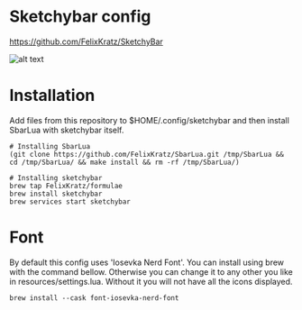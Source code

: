 # Sketchybar config
https://github.com/FelixKratz/SketchyBar

![alt text](https://github.com/ychie/sketchybar/blob/main/images/Screenshot%202025-01-24%20at%2001.42.05.png?raw=true)

# Installation

Add files from this repository to $HOME/.config/sketchybar and then install SbarLua with sketchybar itself.

```
# Installing SbarLua
(git clone https://github.com/FelixKratz/SbarLua.git /tmp/SbarLua && cd /tmp/SbarLua/ && make install && rm -rf /tmp/SbarLua/)

# Installing sketchybar
brew tap FelixKratz/formulae
brew install sketchybar
brew services start sketchybar
```

# Font

By default this config uses 'Iosevka Nerd Font'. You can install using brew with the command bellow. Otherwise you can change it to any other you like in resources/settings.lua. Without it you will not have all the icons displayed.

```
brew install --cask font-iosevka-nerd-font
```
